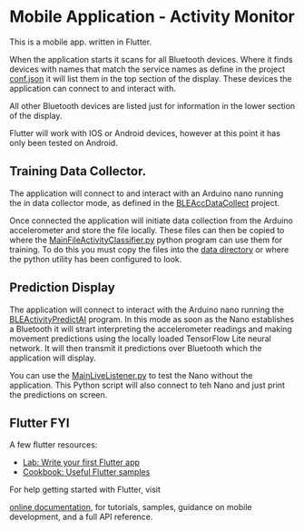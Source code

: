 # Mobile Application - Activity Monitor

This is a mobile app. written in Flutter. 

When the application starts it scans for all Bluetooth devices. Where it finds devices with names that match the service names as define in the project [conf.json](../python/conf.json) it will list them in the top section of the display. These devices the application can connect to and interact with.

All other Bluetooth devices are listed just for information in the lower section of the display.

Flutter will work with IOS or Android devices, however at this point it has only been tested on Android.

## Training Data Collector.
The application will connect to and interact with an Arduino nano running the in data collector mode, as defined in the [BLEAccDataCollect](../arduino/BLEAccDataCollect) project.

Once connected the application will initiate data collection from the Arduino accelerometer and store the file locally. These files can then be copied to where the [MainFileActivityClassifier.py](../python/MainFileActivityClassifier.py) python program can use them for training. To do this you must copy the files into the [data directory](../python/data) or where the python utility has been configured to look. 

## Prediction Display
The application will connect to interact with the Arduino nano running the [BLEActivityPredictAI](../arduino/BLEActivityPredictAI) program. In this mode as soon as the Nano establishes a Bluetooth it will strart interpreting the accelerometer readings and making movement predictions using the locally loaded TensorFlow Lite neural network. It will then transmit it predictions over Bluetooth which the application will display.

You can use the [MainLiveListener.py](../python/MainLiveListener.py) to test the Nano without the application. This Python script will also connect to teh Nano and just print the predictions on screen.

## Flutter FYI

A few flutter resources:

- [Lab: Write your first Flutter app](https://flutter.dev/docs/get-started/codelab)
- [Cookbook: Useful Flutter samples](https://flutter.dev/docs/cookbook)

For help getting started with Flutter, visit

[online documentation](https://flutter.dev/docs), for tutorials,
samples, guidance on mobile development, and a full API reference.
